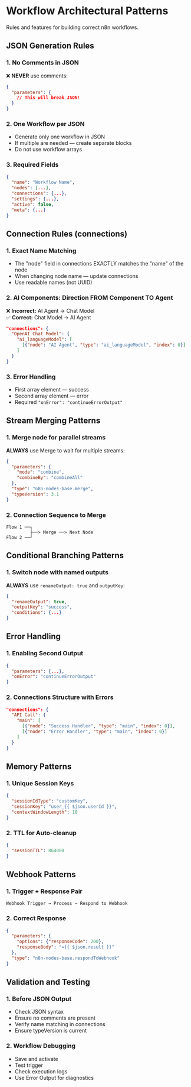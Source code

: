 # Workflow Architectural Patterns

Rules and features for building correct n8n workflows.

## JSON Generation Rules

### 1. No Comments in JSON
❌ **NEVER** use comments:
```json
{
  "parameters": {
    // This will break JSON!
  }
}
```


### 2. One Workflow per JSON
- Generate only one workflow in JSON
- If multiple are needed — create separate blocks
- Do not use workflow arrays

### 3. Required Fields
```json
{
  "name": "Workflow Name",
  "nodes": [...],
  "connections": {...},
  "settings": {...},
  "active": false,
  "meta": {...}
}
```


## Connection Rules (connections)

### 1. Exact Name Matching
- The "node" field in connections EXACTLY matches the "name" of the node
- When changing node name — update connections
- Use readable names (not UUID)

### 2. AI Components: Direction FROM Component TO Agent
❌ **Incorrect:** AI Agent → Chat Model  
✅ **Correct:** Chat Model → AI Agent

```json
"connections": {
  "OpenAI Chat Model": {
    "ai_languageModel": [
      [{"node": "AI Agent", "type": "ai_languageModel", "index": 0}]
    ]
  }
}
```


### 3. Error Handling
- First array element — success
- Second array element — error
- Required `"onError": "continueErrorOutput"`

## Stream Merging Patterns

### 1. Merge node for parallel streams
**ALWAYS** use Merge to wait for multiple streams:

```json
{
  "parameters": {
    "mode": "combine",
    "combineBy": "combineAll"
  },
  "type": "n8n-nodes-base.merge",
  "typeVersion": 3.1
}
```


### 2. Connection Sequence to Merge
```
Flow 1 ──┐
         ├──> Merge ──> Next Node
Flow 2 ──┘
```


## Conditional Branching Patterns

### 1. Switch node with named outputs
**ALWAYS** use `renameOutput: true` and `outputKey`:

```json
{
  "renameOutput": true,
  "outputKey": "success",
  "conditions": {...}
}
```

## Error Handling

### 1. Enabling Second Output
```json
{
  "parameters": {...},
  "onError": "continueErrorOutput"
}
```

### 2. Connections Structure with Errors
```json
"connections": {
  "API Call": {
    "main": [
      [{"node": "Success Handler", "type": "main", "index": 0}],
      [{"node": "Error Handler", "type": "main", "index": 0}]
    ]
  }
}
```



## Memory Patterns

### 1. Unique Session Keys
```json
{
  "sessionIdType": "customKey",
  "sessionKey": "user_{{ $json.userId }}",
  "contextWindowLength": 10
}
```


### 2. TTL for Auto-cleanup
```json
{
  "sessionTTL": 864000
}
```


## Webhook Patterns

### 1. Trigger + Response Pair
```
Webhook Trigger → Process → Respond to Webhook
```


### 2. Correct Response
```json
{
  "parameters": {
    "options": {"responseCode": 200},
    "responseBody": "={{ $json.result }}"
  },
  "type": "n8n-nodes-base.respondToWebhook"
}
```


## Validation and Testing

### 1. Before JSON Output
- Check JSON syntax
- Ensure no comments are present
- Verify name matching in connections
- Ensure typeVersion is current

### 2. Workflow Debugging
- Save and activate
- Test trigger  
- Check execution logs
- Use Error Output for diagnostics
